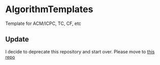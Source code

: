 # AlgorithmTemplates
Template for ACM/ICPC, TC, CF, etc

## Update
I decide to deprecate this repository and start over. Please move to [this repo](https://github.com/xuyangkang/sport-programming.git)
